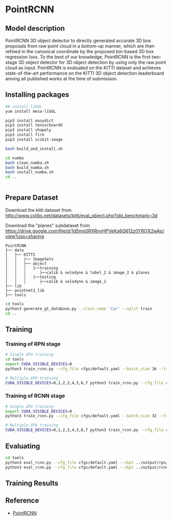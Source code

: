 # PointRCNN

## Model description
PointRCNN 3D object detector to directly generated accurate 3D box proposals from raw point cloud in a bottom-up manner, which are then refined in the canonical coordinate by the proposed bin-based 3D box regression loss. To the best of our knowledge, PointRCNN is the first two-stage 3D object detector for 3D object detection by using only the raw point cloud as input. PointRCNN is evaluated on the KITTI dataset and achieves state-of-the-art performance on the KITTI 3D object detection leaderboard among all published works at the time of submission.

## Installing packages
```bash
## install libGL
yum install mesa-libGL

pip3 install easydict
pip3 install tensorboardX
pip3 install shapely
pip3 install fire
pip3 install scikit-image

bash build_and_install.sh

cd numba
bash clean_numba.sh
bash build_numba.sh
bash install_numba.sh
cd ..
 
```

## Prepare Dataset
Download the kitti dataset from <http://www.cvlibs.net/datasets/kitti/eval_object.php?obj_benchmark=3d>

Download the "planes" subdataset from <https://drive.google.com/file/d/1d5mq0RXRnvHPVeKx6Q612z0YRO1t2wAp/view?usp=sharing>
```
PointRCNN
├── data
│   ├── KITTI
│   │   ├── ImageSets
│   │   ├── object
│   │   │   ├──training
│   │   │      ├──calib & velodyne & label_2 & image_2 & planes
│   │   │   ├──testing
│   │   │      ├──calib & velodyne & image_2
├── lib
├── pointnet2_lib
├── tools
```
```bash
cd tools
python3 generate_gt_database.py --class_name 'Car' --split train
cd ..
```


## Training
### Training of RPN stage

```bash
# Single GPU training
cd tools
export CUDA_VISIBLE_DEVICES=0
python3 train_rcnn.py --cfg_file cfgs/default.yaml --batch_size 16 --train_mode rpn --epochs 200

# Multiple GPU training
CUDA_VISIBLE_DEVICES=0,1,2,3,4,5,6,7 python3 train_rcnn.py --cfg_file cfgs/default.yaml --batch_size 32 --train_mode rpn --epochs 200 --mgpus
```

### Training of RCNN stage
```bash
# Single GPU training
export CUDA_VISIBLE_DEVICES=0
python3 train_rcnn.py --cfg_file cfgs/default.yaml --batch_size 32 --train_mode rcnn --epochs 70  --ckpt_save_interval 2 --rpn_ckpt ../output/rpn/default/ckpt/checkpoint_epoch_200.pth

# Multiple GPU training
CUDA_VISIBLE_DEVICES=0,1,2,3,4,5,6,7 python3 train_rcnn.py --cfg_file cfgs/default.yaml --batch_size 32 --train_mode rcnn --epochs 70  --ckpt_save_interval 2 --rpn_ckpt ../output/rpn/default/ckpt/checkpoint_epoch_200.pth --mgpus
```
## Evaluating
```bash
cd tools
python3 eval_rcnn.py --cfg_file cfgs/default.yaml --ckpt ../output/rpn/default/ckpt/checkpoint_epoch_200.pth --batch_size 4 --eval_mode rpn 
python3 eval_rcnn.py --cfg_file cfgs/default.yaml --ckpt ../output/rcnn/default/ckpt/checkpoint_epoch_200.pth --batch_size 4 --eval_mode rcnn

```

## Training Results


## Reference
- [PointRCNN](https://github.com/sshaoshuai/PointRCNN)